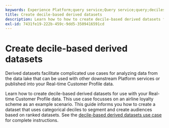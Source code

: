 ```yaml
---
keywords: Experience Platform;query service;Query service;query;deciles;derived datasets;
title: Create decile-based derived datasets
description: Learn how to how to create decile-based derived datasets for use with your Real-time Customer Profile data based on an airline loyalty scheme as an example scenario.
exl-id: 7431fe19-222b-459c-9dd5-3509416591cd
---
```

# Create decile-based derived datasets

Derived datasets facilitate complicated use cases for analyzing data from the data lake that can be used with other downstream Platform services or published into your Real-time Customer Profile data.

Learn how to create decile-based derived datasets for use with your Real-time Customer Profile data. This use case focusses on an airline loyalty scheme as an example scenario. This guide informs you how to create a dataset that uses categorical deciles to segment and create audiences based on ranked datasets. See the [decile-based derived datasets use case](../../use-cases/deciles-use-case.md) for complete instructions.
